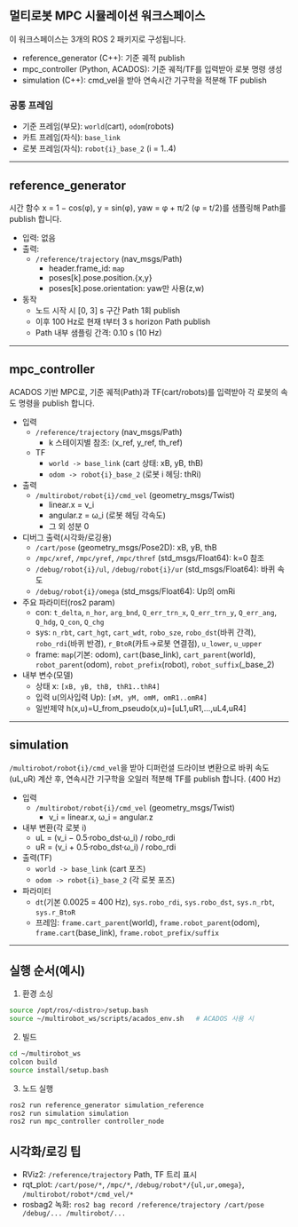 ## 멀티로봇 MPC 시뮬레이션 워크스페이스

이 워크스페이스는 3개의 ROS 2 패키지로 구성됩니다.

- reference_generator (C++): 기준 궤적 publish
- mpc_controller (Python, ACADOS): 기준 궤적/TF를 입력받아 로봇 명령 생성
- simulation (C++): cmd_vel을 받아 연속시간 기구학을 적분해 TF publish

### 공통 프레임
- 기준 프레임(부모): `world`(cart), `odom`(robots)
- 카트 프레임(자식): `base_link`
- 로봇 프레임(자식): `robot{i}_base_2` (i = 1..4)

---

## reference_generator
시간 함수 x = 1 − cos(φ), y = sin(φ), yaw = φ + π/2 (φ = t/2)를 샘플링해 Path를 publish 합니다.

- 입력: 없음
- 출력:
  - `/reference/trajectory` (nav_msgs/Path)
    - header.frame_id: `map`
    - poses[k].pose.position.{x,y}
    - poses[k].pose.orientation: yaw만 사용(z,w)
- 동작
  - 노드 시작 시 [0, 3] s 구간 Path 1회 publish
  - 이후 100 Hz로 현재 t부터 3 s horizon Path publish
  - Path 내부 샘플링 간격: 0.10 s (10 Hz)

---

## mpc_controller
ACADOS 기반 MPC로, 기준 궤적(Path)과 TF(cart/robots)를 입력받아 각 로봇의 속도 명령을 publish 합니다.

- 입력
  - `/reference/trajectory` (nav_msgs/Path)
    - k 스테이지별 참조: (x_ref, y_ref, th_ref)
  - TF
    - `world -> base_link` (cart 상태: xB, yB, thB)
    - `odom -> robot{i}_base_2` (로봇 i 헤딩: thRi)
- 출력
  - `/multirobot/robot{i}/cmd_vel` (geometry_msgs/Twist)
    - linear.x = v_i
    - angular.z = ω_i (로봇 헤딩 각속도)
    - 그 외 성분 0
- 디버그 출력(시각화/로깅용)
  - `/cart/pose` (geometry_msgs/Pose2D): xB, yB, thB
  - `/mpc/xref`, `/mpc/yref`, `/mpc/thref` (std_msgs/Float64): k=0 참조
  - `/debug/robot{i}/ul`, `/debug/robot{i}/ur` (std_msgs/Float64): 바퀴 속도
  - `/debug/robot{i}/omega` (std_msgs/Float64): Up의 omRi
- 주요 파라미터(ros2 param)
  - con: `t_delta`, `n_hor`, `arg_bnd`, `Q_err_trn_x`, `Q_err_trn_y`, `Q_err_ang`, `Q_hdg`, `Q_con`, `Q_chg`
  - sys: `n_rbt`, `cart_hgt`, `cart_wdt`, `robo_sze`, `robo_dst`(바퀴 간격), `robo_rdi`(바퀴 반경), `r_BtoR`(카트→로봇 연결점), `u_lower`, `u_upper`
  - frame: `map`(기본: odom), `cart`(base_link), `cart_parent`(world), `robot_parent`(odom), `robot_prefix`(robot), `robot_suffix`(_base_2)
- 내부 변수(모델)
  - 상태 x: `[xB, yB, thB, thR1..thR4]`
  - 입력 u(의사입력 Up): `[xM, yM, omM, omR1..omR4]`
  - 일반제약 h(x,u)=U_from_pseudo(x,u)=[uL1,uR1,...,uL4,uR4]

---

## simulation
`/multirobot/robot{i}/cmd_vel`을 받아 디퍼런셜 드라이브 변환으로 바퀴 속도(uL,uR) 계산 후, 연속시간 기구학을 오일러 적분해 TF를 publish 합니다. (400 Hz)

- 입력
  - `/multirobot/robot{i}/cmd_vel` (geometry_msgs/Twist)
    - v_i = linear.x, ω_i = angular.z
- 내부 변환(각 로봇 i)
  - uL = (v_i − 0.5·robo_dst·ω_i) / robo_rdi
  - uR = (v_i + 0.5·robo_dst·ω_i) / robo_rdi
- 출력(TF)
  - `world -> base_link` (cart 포즈)
  - `odom -> robot{i}_base_2` (각 로봇 포즈)
- 파라미터
  - `dt`(기본 0.0025 = 400 Hz), `sys.robo_rdi`, `sys.robo_dst`, `sys.n_rbt`, `sys.r_BtoR`
  - 프레임: `frame.cart_parent`(world), `frame.robot_parent`(odom), `frame.cart`(base_link), `frame.robot_prefix/suffix`

---

## 실행 순서(예시)
1) 환경 소싱
```bash
source /opt/ros/<distro>/setup.bash
source ~/multirobot_ws/scripts/acados_env.sh   # ACADOS 사용 시
```
2) 빌드
```bash
cd ~/multirobot_ws
colcon build
source install/setup.bash
```
3) 노드 실행
```bash
ros2 run reference_generator simulation_reference
ros2 run simulation simulation
ros2 run mpc_controller controller_node
```

## 시각화/로깅 팁
- RViz2: `/reference/trajectory` Path, TF 트리 표시
- rqt_plot: `/cart/pose/*`, `/mpc/*`, `/debug/robot*/{ul,ur,omega}`, `/multirobot/robot*/cmd_vel/*`
- rosbag2 녹화: `ros2 bag record /reference/trajectory /cart/pose /debug/... /multirobot/...`


